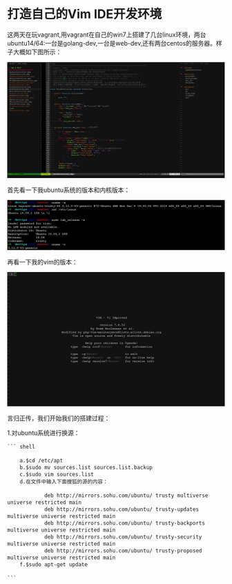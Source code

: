 # 打造自己的Vim IDE开发环境

这两天在玩vagrant,用vagrant在自己的win7上搭建了几台linux环境，两台ubuntu14/64:一台是golang-dev,一台是web-dev,还有两台centos的服务器。样子大概如下图所示：

![](../images/vim1.jpg?raw=true)

首先看一下我ubuntu系统的版本和内核版本：

![](../images/vim2.jpg?raw=true)

再看一下我的vim的版本：

![](../images/vim3.jpg?raw=true)

言归正传，我们开始我们的搭建过程：

1.对ubuntu系统进行换源：

    ``` shell

        a.$cd /etc/apt
        b.$sudo mv sources.list sources.list.backup
        c.$sudo vim sources.list
        d.在文件中输入下面搜狐的源的内容：

                deb http://mirrors.sohu.com/ubuntu/ trusty multiverse universe restricted main
                deb http://mirrors.sohu.com/ubuntu/ trusty-updates multiverse universe restricted main
                deb http://mirrors.sohu.com/ubuntu/ trusty-backports multiverse universe restricted main
                deb http://mirrors.sohu.com/ubuntu/ trusty-security multiverse universe restricted main
                deb http://mirrors.sohu.com/ubuntu/ trusty-proposed multiverse universe restricted main
        f.$sudo apt-get update

    ```
